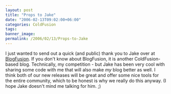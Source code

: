 ```yaml
---
layout: post
title: "Props to Jake"
date: "2006-02-13T09:02:00+06:00"
categories: ColdFusion 
tags: 
banner_image: 
permalink: /2006/02/13/Props-to-Jake
---
```


I just wanted to send out a quick (and public) thank you to Jake over at <a href="http://www.blogfusion.com/index.cfm?commentID=2">BlogFusion</a>. If you don't know about BlogFusion, it is another ColdFusion-based blog. Technically, my competition - but Jake has been very cool with sharing some code with me that will also make <i>my</i> blog better as well. I think both of our new releases will be great and offer some nice tools for the entire community, which to be honest is why we really do this anyway. (I hope Jake doesn't mind me talking for him. ;)